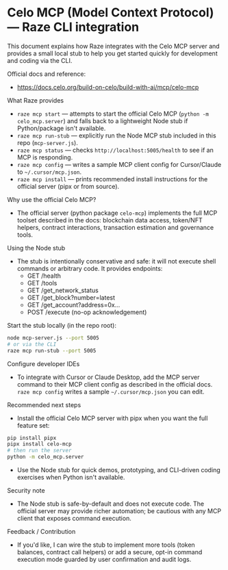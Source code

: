 # Celo MCP (Model Context Protocol) — Raze CLI integration

This document explains how Raze integrates with the Celo MCP server and provides a small local stub to help you get started quickly for development and coding via the CLI.

Official docs and reference:
- https://docs.celo.org/build-on-celo/build-with-ai/mcp/celo-mcp

What Raze provides
- `raze mcp start` — attempts to start the official Celo MCP (`python -m celo_mcp.server`) and falls back to a lightweight Node stub if Python/package isn't available.
- `raze mcp run-stub` — explicitly run the Node MCP stub included in this repo (`mcp-server.js`).
- `raze mcp status` — checks `http://localhost:5005/health` to see if an MCP is responding.
- `raze mcp config` — writes a sample MCP client config for Cursor/Claude to `~/.cursor/mcp.json`.
- `raze mcp install` — prints recommended install instructions for the official server (pipx or from source).

Why use the official Celo MCP?
- The official server (python package `celo-mcp`) implements the full MCP toolset described in the docs: blockchain data access, token/NFT helpers, contract interactions, transaction estimation and governance tools.

Using the Node stub
- The stub is intentionally conservative and safe: it will not execute shell commands or arbitrary code. It provides endpoints:
  - GET /health
  - GET /tools
  - GET /get_network_status
  - GET /get_block?number=latest
  - GET /get_account?address=0x...
  - POST /execute  (no-op acknowledgement)

Start the stub locally (in the repo root):

```bash
node mcp-server.js --port 5005
# or via the CLI
raze mcp run-stub --port 5005
```

Configure developer IDEs
- To integrate with Cursor or Claude Desktop, add the MCP server command to their MCP client config as described in the official docs. `raze mcp config` writes a sample `~/.cursor/mcp.json` you can edit.

Recommended next steps
- Install the official Celo MCP server with pipx when you want the full feature set:

```bash
pip install pipx
pipx install celo-mcp
# then run the server
python -m celo_mcp.server
```

- Use the Node stub for quick demos, prototyping, and CLI-driven coding exercises when Python isn't available.

Security note
- The Node stub is safe-by-default and does not execute code. The official server may provide richer automation; be cautious with any MCP client that exposes command execution.

Feedback / Contribution
- If you'd like, I can wire the stub to implement more tools (token balances, contract call helpers) or add a secure, opt-in command execution mode guarded by user confirmation and audit logs.
